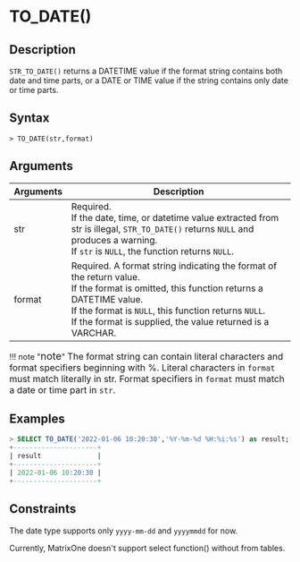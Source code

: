 # **TO_DATE()**

## **Description**

``STR_TO_DATE()`` returns a DATETIME value if the format string contains both date and time parts, or a DATE or TIME value if the string contains only date or time parts.

## **Syntax**

```
> TO_DATE(str,format)
```

## **Arguments**

|  Arguments   | Description  |
|  ----  | ----  |
| str  | Required.  <br>If the date, time, or datetime value extracted from str is illegal, ``STR_TO_DATE()`` returns ``NULL`` and produces a warning. <br>If ``str`` is ``NULL``, the function returns ``NULL``.  |
| format  | Required.  A format string indicating the format of the return value.<br> If the format is omitted, this function returns a DATETIME value. <br>If the format is ``NULL``, this function returns ``NULL``.<br>If the format is supplied, the value returned is a VARCHAR. |

!!! note  "<font size=4>note</font>"
    <font size=3>The format string can contain literal characters and format specifiers beginning with %. Literal characters in ``format`` must match literally in str. Format specifiers in ``format`` must match a date or time part in ``str``.</font>  

## **Examples**

```sql
> SELECT TO_DATE('2022-01-06 10:20:30','%Y-%m-%d %H:%i:%s') as result;
+---------------------+
| result              |
+---------------------+
| 2022-01-06 10:20:30 |
+---------------------+                   
```

## **Constraints**

The date type supports only `yyyy-mm-dd` and `yyyymmdd` for now.

Currently, MatrixOne doesn't support select function() without from tables.
